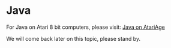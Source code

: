 # Java  
For Java on Atari 8 bit computers, please visit: [Java on AtariAge](https://atariage.com/forums/topic/319056-running-java-bytecode-on-atari-8-bit-home-computer/)  
  
We will come back later on this topic, please stand by.  
